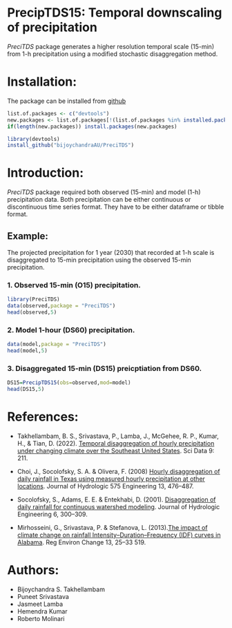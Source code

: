 

# PrecipTDS15: Temporal downscaling of precipitation

*PreciTDS* package generates a higher resolution temporal scale (15-min)
from 1-h precipitation using a modified stochastic disaggregation
method.

# Installation:

The package can be installed from
[github](https://github.com/bijoychandraAU/PreciTDS)

``` r
list.of.packages <- c("devtools")
new.packages <- list.of.packages[!(list.of.packages %in% installed.packages()[,"Package"])]
if(length(new.packages)) install.packages(new.packages)

library(devtools)
install_github("bijoychandraAU/PreciTDS")
```

# Introduction:

*PreciTDS* package required both observed (15-min) and model (1-h)
precipitation data. Both precipitation can be either continuous or
discontinuous time series format. They have to be either dataframe or
tibble format.

## Example:

The projected precipitation for 1 year (2030)  that recorded at 1-h scale is disaggregated to 15-min precipitation using the observed 15-min
precipitation.

### 1. Observed 15-min (O15) precipitation.

``` r
library(PreciTDS)
data(observed,package = "PreciTDS")
head(observed,5)
```

### 2. Model 1-hour (DS60) precipitation.

``` r
data(model,package = "PreciTDS")
head(model,5)
```

### 3. Disaggregated 15-min (DS15) preicptiation from DS60.

``` r
DS15=PrecipTDS15(obs=observed,mod=model)
head(DS15,5)
```

# References:
 - Takhellambam, B. S., Srivastava, P., Lamba, J., McGehee, R. P., Kumar, H., & Tian, D. (2022). 
   [Temporal disaggregation of hourly precipitation under changing climate over the Southeast United States](https://doi.org/10.1038/s41597-022-01304-7). Sci Data 9: 211. 
 
 - Choi, J., Socolofsky, S. A. & Olivera, F. (2008) [Hourly disaggregation of daily rainfall in Texas  using measured hourly precipitation at other locations](https://doi.org/10.1061/(ASCE)1084-0699(2008)13:6(476)). Journal of Hydrologic 575 Engineering 13, 476–487.
 
 - Socolofsky, S., Adams, E. E. & Entekhabi, D. (2001). [Disaggregation of daily rainfall for  continuous watershed modeling](https://doi.org/10.1061/(ASCE)1084-0699(2001)6:4(300)). Journal of Hydrologic Engineering 6, 300–309.
 
 - Mirhosseini, G., Srivastava, P. & Stefanova, L. (2013).[The impact of climate change on rainfall  Intensity–Duration–Frequency (IDF) curves in Alabama](https://doi.org/10.1007/s10113-012-0375-5). Reg Environ Change 13, 25–33 519.


# Authors:

-   Bijoychandra S. Takhellambam
-   Puneet Srivastava
-   Jasmeet Lamba
-   Hemendra Kumar
-   Roberto Molinari
